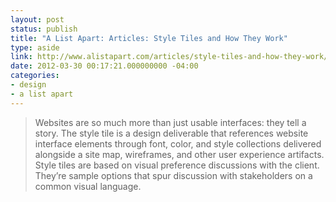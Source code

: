 ```yaml
---
layout: post
status: publish
title: "A List Apart: Articles: Style Tiles and How They Work"
type: aside
link: http://www.alistapart.com/articles/style-tiles-and-how-they-work/
date: 2012-03-30 00:17:21.000000000 -04:00
categories:
- design
- a list apart
---
```

> Websites are so much more than just usable interfaces: they tell a story. The style tile is a design deliverable that references website interface elements through font, color, and style collections delivered alongside a site map, wireframes, and other user experience artifacts. Style tiles are based on visual preference discussions with the client. They&rsquo;re sample options that spur discussion with stakeholders on a common visual language.